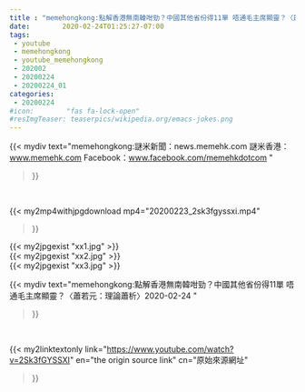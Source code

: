 ```yaml
---
title : "memehongkong:點解香港無南韓咁勁？中國其他省份得11單 唔通毛主席顯靈？〈蕭若元：理論蕭析〉2020-02-24 "
date:        2020-02-24T01:25:27-07:00
tags:
 - youtube
 - memehongkong
 - youtube_memehongkong
 - 202002
 - 20200224
 - 20200224_01
categories:
 - 20200224
#icon:        "fas fa-lock-open"
#resImgTeaser: teaserpics/wikipedia.org/emacs-jokes.png
---
```


{{< mydiv text="memehongkong:謎米新聞：news.memehk.com 謎米香港： www.memehk.com Facebook：www.facebook.com/memehkdotcom "
>}}
<br>


{{< my2mp4withjpgdownload mp4="20200223_2sk3fgyssxi.mp4"
>}}

{{< my2jpgexist "xx1.jpg" >}}<br>
{{< my2jpgexist "xx2.jpg" >}}<br>
{{< my2jpgexist "xx3.jpg" >}}<br>



{{< mydiv text="memehongkong:點解香港無南韓咁勁？中國其他省份得11單 唔通毛主席顯靈？〈蕭若元：理論蕭析〉2020-02-24 "
>}}
<br>

{{< my2linktextonly link="https://www.youtube.com/watch?v=2Sk3fGYSSXI"
en="the origin source link" cn="原始來源網址"
>}}


<br>

